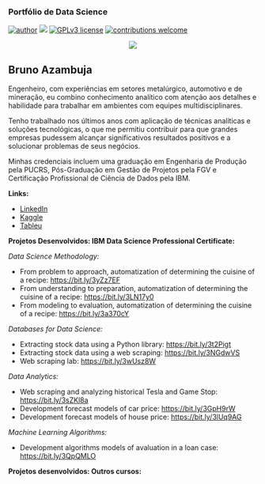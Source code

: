 ### Portfólio de Data Science
[![author](https://img.shields.io/badge/author-brunoazambuja-red.svg)](https://www.linkedin.com/in/brunoazambuja) [![](https://img.shields.io/badge/python-3.5+-blue.svg)](https://www.python.org/downloads/release/python-365/) [![GPLv3 license](https://img.shields.io/badge/License-GPLv3-blue.svg)](http://perso.crans.org/besson/LICENSE.html) [![contributions welcome](https://img.shields.io/badge/contributions-welcome-brightgreen.svg?style=flat)](https://github.com/brunoazambuja)

<p align="center">
  <img src="https://github.com/BrunoAzambuja/template_portfolio/blob/main/banner.jpg" >
</p>

## Bruno Azambuja

Engenheiro, com experiências em setores metalúrgico, automotivo e de mineração, eu combino conhecimento analítico com atenção aos detalhes e habilidade para trabalhar em ambientes com equipes multidisciplinares.

Tenho trabalhado nos últimos anos com aplicação de técnicas analíticas e soluções tecnológicas, o que me permitiu contribuir para que grandes empresas pudessem alcançar significativos resultados positivos e a solucionar problemas de seus negócios.

Minhas credenciais incluem uma graduação em Engenharia de Produção pela PUCRS, Pós-Graduação em Gestão de Projetos pela FGV e Certificação Profissional de Ciência de Dados pela IBM.

**Links:**
* [LinkedIn](https://www.linkedin.com/in/brunoazambuja)
* [Kaggle](https://www.kaggle.com/brunoazambuja)
* [Tableu](https://public.tableau.com/app/profile/bruno.azambuja)



**Projetos Desenvolvidos: IBM Data Science Professional Certificate:**

*Data Science Methodology:*
* From problem to approach, automatization of determining the cuisine of a recipe: https://bit.ly/3yZz7EF
* From understanding to preparation, automatization of determining the cuisine of a recipe:  https://bit.ly/3LN17y0
* From modeling to evaluation, automatization of determining the cuisine of a recipe: https://bit.ly/3a370cY

*Databases for Data Science:*
* Extracting stock data using a Python library: https://bit.ly/3t2Pigt
* Extracting stock data using a web scraping: https://bit.ly/3NGdwVS
* Web scraping lab: https://bit.ly/3wUsz8W

*Data Analytics:*
* Web scraping and analyzing historical Tesla and Game Stop: https://bit.ly/3sZKl8a
* Development forecast models of car price: https://bit.ly/3GpH9rW
* Development forecast models of house price: https://bit.ly/3lUq9AG

*Machine Learning Algorithms:*
* Development algorithms models of avaluation in a loan case: https://bit.ly/3QpQMLO

**Projetos desenvolvidos: Outros cursos:**
